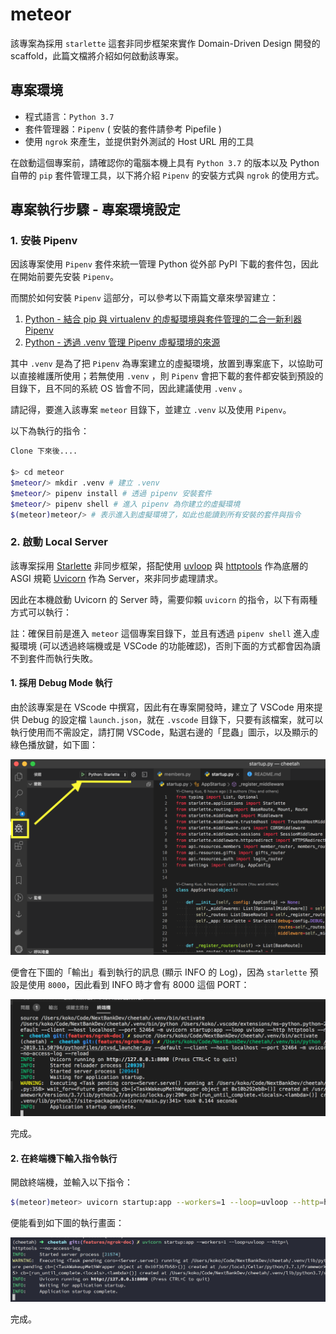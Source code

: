 # meteor
 
該專案為採用 `starlette` 這套非同步框架來實作 Domain-Driven Design 開發的 scaffold，此篇文檔將介紹如何啟動該專案。


## 專案環境
- 程式語言：`Python 3.7`
- 套件管理器：`Pipenv` ( 安裝的套件請參考 Pipefile )
- 使用 `ngrok` 來產生，並提供對外測試的 Host URL 用的工具

在啟動這個專案前，請確認你的電腦本機上具有 `Python 3.7` 的版本以及 Python 自帶的 `pip` 套件管理工具，以下將介紹 `Pipenv` 的安裝方式與 `ngrok` 的使用方式。


## 專案執行步驟 - 專案環境設定

### 1. 安裝 Pipenv
因該專案使用 `Pipenv` 套件來統一管理 Python 從外部 PyPI 下載的套件包，因此在開始前要先安裝 `Pipenv`。

而關於如何安裝 `Pipenv` 這部分，可以參考以下兩篇文章來學習建立：

1. [Python - 結合 pip 與 virtualenv 的虛擬環境與套件管理的二合一新利器 Pipenv](https://note.koko.guru/python-pipenv-install-and-usage.html#python-pipenv-install-and-usage)
2. [Python - 透過 .venv 管理 Pipenv 虛擬環境的來源](https://note.koko.guru/pipenv-use-dot-venv-folder.html#pipenv-use-dot-venv-folder)

其中 `.venv` 是為了把 `Pipenv` 為專案建立的虛擬環境，放置到專案底下，以協助可以直接維護所使用；若無使用 `.venv` ，則 `Pipenv` 會把下載的套件都安裝到預設的目錄下，且不同的系統 OS 皆會不同，因此建議使用 `.venv` 。

請記得，要進入該專案 `meteor` 目錄下，並建立 `.venv` 以及使用 `Pipenv`。

以下為執行的指令：


```bash
Clone 下來後....

$> cd meteor
$meteor/> mkdir .venv # 建立 .venv
$meteor/> pipenv install # 透過 pipenv 安裝套件
$meteor/> pipenv shell # 進入 pipenv 為你建立的虛擬環境
$(meteor)meteor/> # 表示進入到虛擬環境了，如此也能讀到所有安裝的套件與指令
```

### 2. 啟動 Local Server
該專案採用 [Starlette](https://www.starlette.io/) 非同步框架，搭配使用 [uvloop](https://uvloop.readthedocs.io/) 與 [httptools](https://github.com/MagicStack/httptools) 作為底層的 ASGI 規範 [Uvicorn](https://www.uvicorn.org/) 作為 Server，來非同步處理請求。

因此在本機啟動 Uvicorn 的 Server 時，需要仰賴 `uvicorn` 的指令，以下有兩種方式可以執行：

註：確保目前是進入 `meteor` 這個專案目錄下，並且有透過 `pipenv shell` 進入虛擬環境 (可以透過終端機或是 VSCode 的功能確認)，否則下面的方式都會因為讀不到套件而執行失敗。

#### 1. 採用 Debug Mode 執行
由於該專案是在 VScode 中撰寫，因此有在專案開發時，建立了 VSCode 用來提供 Debug 的設定檔 `launch.json`，就在 `.vscode` 目錄下，只要有該檔案，就可以執行使用而不需設定，請打開 VSCode，點選右邊的「昆蟲」圖示，以及顯示的綠色播放鍵，如下圖：


![點擊 VSCode 的 Debug 功能](./images/click-debug-in-vscode.png)

便會在下圖的「輸出」看到執行的訊息 (顯示 INFO 的 Log)，因為 `starlette` 預設是使用 `8000`，因此看到 INFO 時才會有 8000 這個 PORT：

![Uvicorn 顯示執行中](./images/run-uvicorn-debug.png)

完成。

#### 2. 在終端機下輸入指令執行
開啟終端機，並輸入以下指令：

```bash
$(meteor)meteor> uvicorn startup:app --workers=1 --loop=uvloop --http=httptools --no-access-log
```

便能看到如下圖的執行畫面：

![在終端機執行](./images/show-server-run-terminal.png)

完成。
